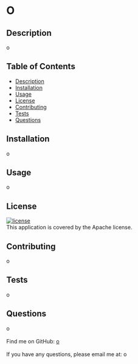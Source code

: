 
# O
## Description
o
## Table of Contents
- [Description](#description)
- [Installation](#installation)
- [Usage](#usage)
- [License](#license)
- [Contributing](#contributing)
- [Tests](#tests)
- [Questions](#questions)
## Installation
o
## Usage
o
## License
[![license](https://img.shields.io/badge/license-Apache-blue)](https://shields.io)
<br />
This application is covered by the Apache license. 
## Contributing
o
## Tests
o
## Questions
o<br />
<br />
Find me on GitHub: [o](https://github.com/o)<br />
<br />
If you have any questions, please email me at: o<br /><br />
    